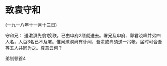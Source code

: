 # 致袁守和

(一九一八年十一月十三日)

守和兄：
送漱溟先翁1挽联，已由申府2缮就送去。署兄及申府、郭君晓峰并弟四人名，人百3名已不及署。惟闻漱溟尚有讣闻，吾辈或尚须送一吊帐，届时可合吾等五人共同为之。尊意云何？

弟钊顿首4

